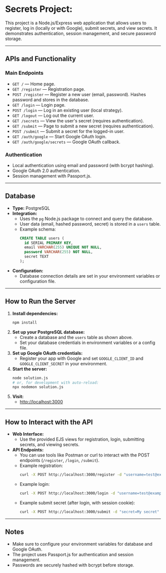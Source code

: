 # Secrets Project: 

This project is a Node.js/Express web application that allows users to register, log in (locally or with Google), submit secrets, and view secrets. It demonstrates authentication, session management, and secure password storage.

---

## APIs and Functionality

### Main Endpoints

- `GET /` — Home page.
- `GET /register` — Registration page.
- `POST /register` — Register a new user (email, password). Hashes password and stores in the database.
- `GET /login` — Login page.
- `POST /login` — Log in an existing user (local strategy).
- `GET /logout` — Log out the current user.
- `GET /secrets` — View the user's secret (requires authentication).
- `GET /submit` — Page to submit a new secret (requires authentication).
- `POST /submit` — Submit a secret for the logged-in user.
- `GET /auth/google` — Start Google OAuth login.
- `GET /auth/google/secrets` — Google OAuth callback.

### Authentication

- Local authentication using email and password (with bcrypt hashing).
- Google OAuth 2.0 authentication.
- Session management with Passport.js.

---

## Database

- **Type:** PostgreSQL
- **Integration:**
  - Uses the `pg` Node.js package to connect and query the database.
  - User data (email, hashed password, secret) is stored in a `users` table.
  - Example schema:
    ```sql
    CREATE TABLE users (
      id SERIAL PRIMARY KEY,
      email VARCHAR(255) UNIQUE NOT NULL,
      password VARCHAR(255) NOT NULL,
      secret TEXT
    );
    ```
- **Configuration:**
  - Database connection details are set in your environment variables or configuration file.
 
---

## How to Run the Server

1. **Install dependencies:**
   ```bash
   npm install
   ```
2. **Set up your PostgreSQL database:**
   - Create a database and the `users` table as shown above.
   - Set your database credentials in environment variables or a config file.
3. **Set up Google OAuth credentials:**
   - Register your app with Google and set `GOOGLE_CLIENT_ID` and `GOOGLE_CLIENT_SECRET` in your environment.
4. **Start the server:**
   ```bash
   node solution.js
   # or, for development with auto-reload:
   npx nodemon solution.js
   ```
5. **Visit:**
   - [http://localhost:3000](http://localhost:3000)

---

## How to Interact with the API

- **Web Interface:**
  - Use the provided EJS views for registration, login, submitting secrets, and viewing secrets.
- **API Endpoints:**
  - You can use tools like Postman or curl to interact with the POST endpoints (`/register`, `/login`, `/submit`).
  - Example registration:
    ```bash
    curl -X POST http://localhost:3000/register -d "username=test@example.com&password=yourpassword"
    ```
  - Example login:
    ```bash
    curl -X POST http://localhost:3000/login -d "username=test@example.com&password=yourpassword"
    ```
  - Example submit secret (after login, with session cookie):
    ```bash
    curl -X POST http://localhost:3000/submit -d "secret=My secret" --cookie "connect.sid=YOUR_SESSION_COOKIE"
    ```
---

## Notes

- Make sure to configure your environment variables for database and Google OAuth.
- The project uses Passport.js for authentication and session management.
- Passwords are securely hashed with bcrypt before storage.
